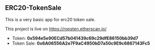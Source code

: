 ## ERC20-TokenSale
This is a very basic app for erc20 token sale. 

This project is live on https://ropsten.etherscan.io/
 - Token: <b>0x594e5e90ECd57b041439c69c29dfE86150bb39d7</b>
 - Token Sale: <b>0x6A06556A2e7F9aC4950bD7a50c9E9c6867143Fc5</b>
